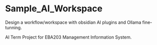 # Sample_AI_Workspace

Design a workflow/workspace with obsidian AI plugins and Ollama fine-tunning. 

AI Term Project for EBA203 Management Information System.
